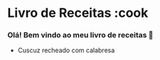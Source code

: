 # Livro de Receitas :cook
### Olá! Bem vindo ao meu livro de receitas :wave:
 - Cuscuz recheado com calabresa
